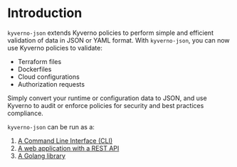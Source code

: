 # Introduction

`kyverno-json` extends Kyverno policies to perform simple and efficient validation of data in JSON or YAML format. With `kyverno-json`, you can now use Kyverno policies to validate:

- Terraform files
- Dockerfiles
- Cloud configurations
- Authorization requests

Simply convert your runtime or configuration data to JSON, and use Kyverno to audit or enforce policies for security and best practices compliance.

`kyverno-json` can be run as a:

1. [A Command Line Interface (CLI)](./cli/index.md)
2. [A web application with a REST API](./webapp/index.md)
3. [A Golang library](./go-library/index.md)
